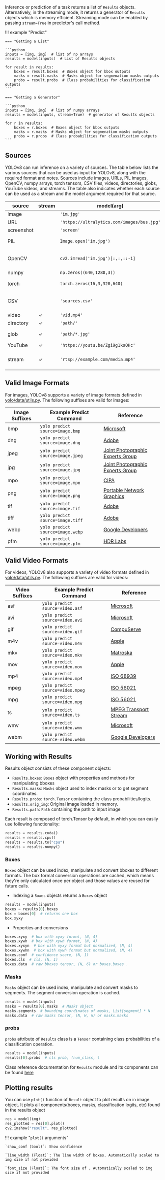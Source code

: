 Inference or prediction of a task returns a list of `Results` objects. Alternatively, in the streaming mode, it returns
a generator of `Results` objects which is memory efficient. Streaming mode can be enabled by passing `stream=True` in
predictor's call method.

!!! example "Predict"

    === "Getting a List"

    ```python
    inputs = [img, img]  # list of np arrays
    results = model(inputs)  # List of Results objects
    
    for result in results:
        boxes = result.boxes  # Boxes object for bbox outputs
        masks = result.masks  # Masks object for segmenation masks outputs
        probs = result.probs  # Class probabilities for classification outputs
    ```
    
    === "Getting a Generator"

    ```python
    inputs = [img, img]  # list of numpy arrays
    results = model(inputs, stream=True)  # generator of Results objects
    
    for r in results:
        boxes = r.boxes  # Boxes object for bbox outputs
        masks = r.masks  # Masks object for segmenation masks outputs
        probs = r.probs  # Class probabilities for classification outputs
    ```

## Sources

YOLOv8 can run inference on a variety of sources. The table below lists the various sources that can be used as input
for YOLOv8, along with the required format and notes. Sources include images, URLs, PIL images, OpenCV, numpy arrays,
torch tensors, CSV files, videos, directories, globs, YouTube videos, and streams. The table also indicates whether each
source can be used as a stream and the model argument required for that source.

| source     | stream  | model(arg)                                 | type           | notes            |
|------------|---------|--------------------------------------------|----------------|------------------|
| image      |         | `'im.jpg'`                                 | `str`, `Path`  |                  |
| URL        |         | `'https://ultralytics.com/images/bus.jpg'` | `str`          |                  |
| screenshot |         | `'screen'`                                 | `str`          |                  |
| PIL        |         | `Image.open('im.jpg')`                     | `PIL.Image`    | HWC, RGB         |
| OpenCV     |         | `cv2.imread('im.jpg')[:,:,::-1]`           | `np.ndarray`   | HWC, BGR to RGB  |
| numpy      |         | `np.zeros((640,1280,3))`                   | `np.ndarray`   | HWC              |
| torch      |         | `torch.zeros(16,3,320,640)`                | `torch.Tensor` | BCHW, RGB        |
| CSV        |         | `'sources.csv'`                            | `str`, `Path`  | RTSP, RTMP, HTTP |         
| video      | &check; | `'vid.mp4'`                                | `str`, `Path`  |                  |
| directory  | &check; | `'path/'`                                  | `str`, `Path`  |                  |
| glob       | &check; | `'path/*.jpg'`                             | `str`          | Use `*` operator |
| YouTube    | &check; | `'https://youtu.be/Zgi9g1ksQHc'`           | `str`          |                  |
| stream     | &check; | `'rtsp://example.com/media.mp4'`           | `str`          | RTSP, RTMP, HTTP |

## Valid Image Formats

For images, YOLOv8 supports a variety of image formats defined
in [yolo/data/utils.py](https://github.com/ultralytics/ultralytics/blob/main/ultralytics/yolo/data/utils.py). The
following suffixes are valid for images:

| Image Suffixes | Example Predict Command          | Reference                                                                            |
|----------------|----------------------------------|--------------------------------------------------------------------------------------|
| bmp            | `yolo predict source=image.bmp`  | [Microsoft](https://docs.microsoft.com/en-us/windows/win32/gdi/bitmap-file-format)   |
| dng            | `yolo predict source=image.dng`  | [Adobe](https://helpx.adobe.com/photoshop/using/digital-negative.html)               |
| jpeg           | `yolo predict source=image.jpeg` | [Joint Photographic Experts Group](https://jpeg.org/jpeg/)                           |
| jpg            | `yolo predict source=image.jpg`  | [Joint Photographic Experts Group](https://jpeg.org/jpeg/)                           |
| mpo            | `yolo predict source=image.mpo`  | [CIPA](https://www.cipa.jp/std/documents/e/DC-007-Translation-2018-E.pdf)            |
| png            | `yolo predict source=image.png`  | [Portable Network Graphics](https://www.w3.org/TR/PNG/)                              |
| tif            | `yolo predict source=image.tif`  | [Adobe](https://www.adobe.com/content/dam/acom/en/products/photoshop/pdfs/tiff6.pdf) |
| tiff           | `yolo predict source=image.tiff` | [Adobe](https://www.adobe.com/content/dam/acom/en/products/photoshop/pdfs/tiff6.pdf) |
| webp           | `yolo predict source=image.webp` | [Google Developers](https://developers.google.com/speed/webp)                        |
| pfm            | `yolo predict source=image.pfm`  | [HDR Labs](http://hdrlabs.com/tools/pfrenchy/)                                       |

## Valid Video Formats

For videos, YOLOv8 also supports a variety of video formats defined
in [yolo/data/utils.py](https://github.com/ultralytics/ultralytics/blob/main/ultralytics/yolo/data/utils.py). The
following suffixes are valid for videos:

| Video Suffixes | Example Predict Command          | Reference                                                                                                      |
|----------------|----------------------------------|----------------------------------------------------------------------------------------------------------------|
| asf            | `yolo predict source=video.asf`  | [Microsoft](https://docs.microsoft.com/en-us/windows/win32/wmformat/asf-file-structure)                        |
| avi            | `yolo predict source=video.avi`  | [Microsoft](https://docs.microsoft.com/en-us/windows/win32/directshow/avi-riff-file-reference)                 |
| gif            | `yolo predict source=video.gif`  | [CompuServe](https://www.w3.org/Graphics/GIF/spec-gif89a.txt)                                                  |
| m4v            | `yolo predict source=video.m4v`  | [Apple](https://developer.apple.com/library/archive/documentation/QuickTime/QTFF/QTFFChap2/qtff2.html)         |
| mkv            | `yolo predict source=video.mkv`  | [Matroska](https://matroska.org/technical/specs/index.html)                                                    |
| mov            | `yolo predict source=video.mov`  | [Apple](https://developer.apple.com/library/archive/documentation/QuickTime/QTFF/QTFFPreface/qtffPreface.html) |
| mp4            | `yolo predict source=video.mp4`  | [ISO 68939](https://www.iso.org/standard/68939.html)                                                           |
| mpeg           | `yolo predict source=video.mpeg` | [ISO 56021](https://www.iso.org/standard/56021.html)                                                           |
| mpg            | `yolo predict source=video.mpg`  | [ISO 56021](https://www.iso.org/standard/56021.html)                                                           |
| ts             | `yolo predict source=video.ts`   | [MPEG Transport Stream](https://en.wikipedia.org/wiki/MPEG_transport_stream)                                   |
| wmv            | `yolo predict source=video.wmv`  | [Microsoft](https://docs.microsoft.com/en-us/windows/win32/wmformat/wmv-file-structure)                        |
| webm           | `yolo predict source=video.webm` | [Google Developers](https://developers.google.com/media/vp9/getting-started/webm-file-format)                  |

## Working with Results

Results object consists of these component objects:

- `Results.boxes`: `Boxes` object with properties and methods for manipulating bboxes
- `Results.masks`: `Masks` object used to index masks or to get segment coordinates.
- `Results.probs`: `torch.Tensor` containing the class probabilities/logits.
- `Results.orig_img`: Original image loaded in memory.
- `Results.path`: `Path` containing the path to input image

Each result is composed of torch.Tensor by default, in which you can easily use following functionality:

```python
results = results.cuda()
results = results.cpu()
results = results.to("cpu")
results = results.numpy()
```

### Boxes

`Boxes` object can be used index, manipulate and convert bboxes to different formats. The box format conversion
operations are cached, which means they're only calculated once per object and those values are reused for future calls.

- Indexing a `Boxes` objects returns a `Boxes` object

```python
results = model(inputs)
boxes = results[0].boxes
box = boxes[0]  # returns one box
box.xyxy 
```

- Properties and conversions

```python
boxes.xyxy  # box with xyxy format, (N, 4)
boxes.xywh  # box with xywh format, (N, 4)
boxes.xyxyn  # box with xyxy format but normalized, (N, 4)
boxes.xywhn  # box with xywh format but normalized, (N, 4)
boxes.conf  # confidence score, (N, 1)
boxes.cls  # cls, (N, 1)
boxes.data  # raw bboxes tensor, (N, 6) or boxes.boxes .
```

### Masks

`Masks` object can be used index, manipulate and convert masks to segments. The segment conversion operation is cached.

```python
results = model(inputs)
masks = results[0].masks  # Masks object
masks.segments  # bounding coordinates of masks, List[segment] * N
masks.data  # raw masks tensor, (N, H, W) or masks.masks 
```

### probs

`probs` attribute of `Results` class is a `Tensor` containing class probabilities of a classification operation.

```python
results = model(inputs)
results[0].probs  # cls prob, (num_class, )
```

Class reference documentation for `Results` module and its components can be found [here](../reference/results.md)

## Plotting results

You can use `plot()` function of `Result` object to plot results on in image object. It plots all components(boxes,
masks, classification logits, etc) found in the results object

```python
res = model(img)
res_plotted = res[0].plot()
cv2.imshow("result", res_plotted)
```

!!! example "`plot()` arguments"

    `show_conf (bool)`: Show confidence

    `line_width (Float)`: The line width of boxes. Automatically scaled to img size if not provided

    `font_size (Float)`: The font size of . Automatically scaled to img size if not provided
